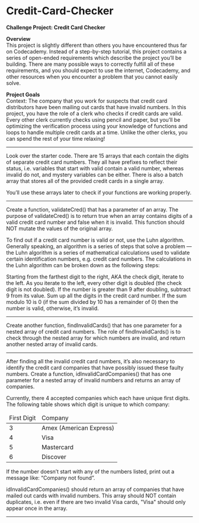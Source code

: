 # Credit-Card-Checker
<strong>Challenge Project: Credit Card Checker</strong>


<strong>Overview</strong>
<br>
This project is slightly different than others you have encountered thus far on Codecademy. Instead of a step-by-step tutorial, this project contains a series of open-ended requirements which describe the project you’ll be building. There are many possible ways to correctly fulfill all of these requirements, and you should expect to use the internet, Codecademy, and other resources when you encounter a problem that you cannot easily solve.

<strong>Project Goals</strong>
<br>
Context: The company that you work for suspects that credit card distributors have been mailing out cards that have invalid numbers. In this project, you have the role of a clerk who checks if credit cards are valid. Every other clerk currently checks using pencil and paper, but you’ll be optimizing the verification process using your knowledge of functions and loops to handle multiple credit cards at a time. Unlike the other clerks, you can spend the rest of your time relaxing!


<hr>

Look over the starter code. There are 15 arrays that each contain the digits of separate credit card numbers. They all have prefixes to reflect their status, i.e. variables that start with valid contain a valid number, whereas invalid do not, and mystery variables can be either. There is also a batch array that stores all of the provided credit cards in a single array.

You’ll use these arrays later to check if your functions are working properly.
<hr>

Create a function, validateCred() that has a parameter of an array. The purpose of validateCred() is to return true when an array contains digits of a valid credit card number and false when it is invalid. This function should NOT mutate the values of the original array.

To find out if a credit card number is valid or not, use the Luhn algorithm. Generally speaking, an algorithm is a series of steps that solve a problem — the Luhn algorithm is a series of mathematical calculations used to validate certain identification numbers, e.g. credit card numbers. The calculations in the Luhn algorithm can be broken down as the following steps:

Starting from the farthest digit to the right, AKA the check digit, iterate to the left.
As you iterate to the left, every other digit is doubled (the check digit is not doubled). If the number is greater than 9 after doubling, subtract 9 from its value.
Sum up all the digits in the credit card number.
If the sum modulo 10 is 0 (if the sum divided by 10 has a remainder of 0) then the number is valid, otherwise, it’s invalid.
<hr>

Create another function, findInvalidCards() that has one parameter for a nested array of credit card numbers. The role of findInvalidCards() is to check through the nested array for which numbers are invalid, and return another nested array of invalid cards.
<hr>


After finding all the invalid credit card numbers, it’s also necessary to identify the credit card companies that have possibly issued these faulty numbers. Create a function, idInvalidCardCompanies() that has one parameter for a nested array of invalid numbers and returns an array of companies.

Currently, there 4 accepted companies which each have unique first digits. The following table shows which digit is unique to which company:

<table>
    <thead>
        <tr>
            <td>First Digit</td>
            <td>Company</td>
        </tr>
    </thead>
    <tbody>
        <tr>
            <td>3</td>
            <td>Amex (American Express)</td>
        </tr>
        <tr>
            <td>4</td>
            <td>Visa</td>
        </tr>
        <tr>
            <td>5</td>
            <td>Mastercard</td>
        </tr>
        <tr>
            <td>6</td>
            <td>Discover</td>
        </tr>
    </tbody>
</table>
If the number doesn’t start with any of the numbers listed, print out a message like: “Company not found”.

idInvalidCardCompanies() should return an array of companies that have mailed out cards with invalid numbers. This array should NOT contain duplicates, i.e. even if there are two invalid Visa cards, "Visa" should only appear once in the array.
<hr>

